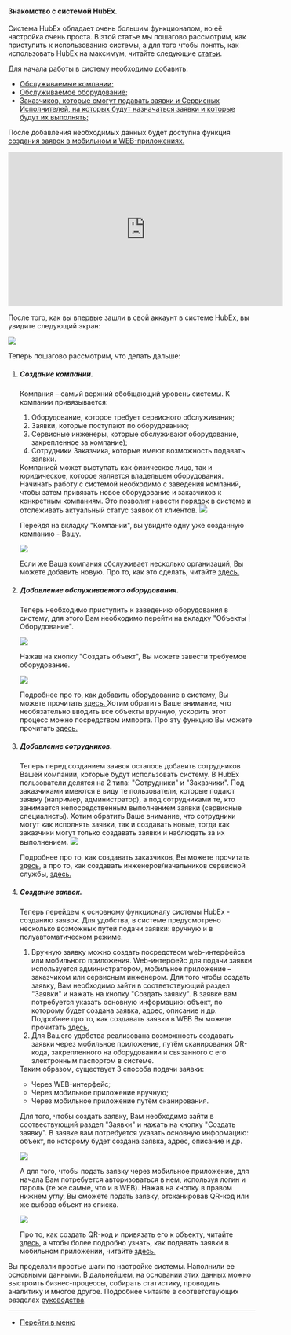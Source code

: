 #### Знакомство с системой HubEx.
Система HubEx обладает очень большим функционалом, но её настройка очень проста.
В этой статье мы пошагово рассмотрим, как приступить к использованию системы, а для того чтобы понять, как использовать HubEx на максимум, читайте следующие [статьи](https://wiki.hubex.ru/).

Для начала работы в систему необходимо добавить:
<html>
<meta charset="utf-8">
<title>Быстрый переход внутри документа</title>
<ul>
     <li><a href="#addcompanies">Обслуживаемые компании;</a></li>
     <li><a href="#addobjects">Обслуживаемое оборудование;</a></li>
     <li><a href="#addusers">Заказчиков, которые смогут подавать заявки и Сервисных Исполнителей, на которых будут назначаться заявки и которые будут их выполнять;</a></li>    
</ul>
</html>

После добавления необходимых данных будет доступна функция <a href="#ticketcreation"> создания заявок в мобильном и WEB-приложениях.</a>

<html>
<body>

<iframe width="560" height="315" src="https://www.youtube.com/embed/BJU4AUR2nOU" frameborder="0" allow="accelerometer; autoplay; encrypted-media; gyroscope; picture-in-picture" allowfullscreen></iframe>

<p> После того, как вы впервые зашли в свой аккаунт в системе HubEx, вы увидите следующий экран:</p>

<img src="/attachments/images/FAQ/USER/HubExStepByStep/stepbystep1.png"/>

Теперь пошагово рассмотрим, что делать дальше:
<ol type="1">
 <li><h5 id="addcompanies">Создание компании.</h5></li>
 Компания – самый верхний обобщающий уровень системы. К компании привязывается:
 <ol>
 <li> Оборудование, которое требует сервисного обслуживания;
 <li> Заявки, которые поступают по оборудованию;
 <li> Сервисные инженеры, которые обслуживают оборудование, закрепленное за компание);
 <li> Сотрудники Заказчика, которые имеют возможность подавать заявки.
</ol>
 Компанией может выступать как физическое лицо, так и юридическое, которое является владельцем оборудования. Начинать работу с системой необходимо с заведения компаний, чтобы затем привязать новое оборудование и заказчиков к конкретным компаниям. Это позволит навести порядок в системе и отслеживать актуальный статус заявок от клиентов.

<img src="/attachments/images/FAQ/USER/HubExStepByStep/stepbystep2.png"/>

 Перейдя на вкладку "Компании", вы увидите одну уже созданную компанию - Вашу.

<img src="/attachments/images/FAQ/USER/HubExStepByStep/stepbystep3.png"/>

Если же Ваша компания обслуживает несколько организаций, Вы можете добавить новую. Про то, как это сделать, читайте  <a href="https://wiki.hubex.ru/docs/FAQ/RU/user/CreatingCompany.html"> здесь. </a>

<li><h5 id="addobjects">Добавление обслуживаемого оборудования.</h5></li>
<p> Теперь необходимо приступить к заведению оборудования в систему, для этого Вам необходимо перейти на вкладку "Объекты | Оборудование".</p>

<img src="/attachments/images/FAQ/USER/HubExStepByStep/stepbystep4.png"/>

Нажав на кнопку "Создать объект", Вы можете завести требуемое оборудование.

<img src="/attachments/images/FAQ/USER/HubExStepByStep/stepbystep5.png"/>

<p>Подробнее про то, как добавить оборудование в систему, Вы можете прочитать <a href="https://wiki.hubex.ru/docs/FAQ/RU/user/CreatingObjects.html"> здесь. </a>Хотим обратить Ваше внимание, что необязательно вводить все объекты вручную, ускорить этот процесс можно посредством импорта. Про эту функцию Вы можете прочитать <a href="https://wiki.hubex.ru/docs/FAQ/RU/user/Import.html#objects"> здесь. </a> </p>

<li><h5 id="addusers">Добавление сотрудников.</h5></li>
<p>Теперь перед созданием заявок осталось добавить сотрудников Вашей компании, которые будут использовать систему. В HubEx пользователи делятся на 2 типа: "Сотрудники" и "Заказчики". Под заказчиками имеются в виду те пользователи, которые подают заявку (например, администратор), а под сотрудниками те, кто занимается непосредственным выполнением заявки (сервисные специалисты). Хотим обратить Ваше внимание, что  сотрудники могут как исполнять заявки, так и создавать новые, тогда как заказчики могут только создавать заявки и наблюдать за их выполнением.

<img src="/attachments/images/FAQ/USER/HubExStepByStep/stepbystep6.png"/>

 Подробнее про то, как создавать заказчиков, Вы можете прочитать <a href="https://wiki.hubex.ru/docs/FAQ/RU/user/CreatingCustomer.html"> здесь</a>, а про то, как создавать инженеров/начальников сервисной службы, <a href="https://wiki.hubex.ru/docs/FAQ/RU/user/CreatingUser.html"> здесь.</a></p>

<li><h5 id="ticketcreation">Создание заявок.</h5></li>
<p> Теперь перейдем к основному функционалу системы HubEx - созданию заявок.
Для удобства, в системе предусмотрено несколько возможных путей подачи заявки: вручную и в полуавтоматическом режиме.
<ol>
<li>Вручную заявку можно создать посредством web-интерфейса или мобильного приложения. Web-интерфейс для подачи заявки используется администратором, мобильное приложение – заказчиком или сервисным инженером.
Для того чтобы создать заявку, Вам необходимо зайти в соответствующий раздел "Заявки" и нажать на кнопку "Создать заявку". В заявке вам потребуется указать основную информацию: объект, по которому будет создана заявка, адрес, описание и др. Подробнее про то, как создавать заявки в WEB Вы можете прочитать <a href="https://wiki.hubex.ru/docs/FAQ/RU/user/CreatingTicket.html#webticket"> здесь.</a>
</li>
<li>Для Вашего удобства реализована возможность создавать заявки через мобильное приложение, путём сканирования QR-кода, закрепленного на оборудовании и связанного с его электронным паспортом в системе.</li>
</ol>
Таким образом, существует 3 способа подачи заявки:
<ul>
  <li> Через WEB-интерфейс;</li>
  <li> Через мобильное приложение вручную;</li>
  <li> Через мобильное приложение путём сканирования.</li>
</ul>                
 </p>

Для того, чтобы создать заявку, Вам необходимо зайти в соотвествующий раздел "Заявки" и нажать на кнопку "Создать заявку". В заявке вам потребуется указать основную информацию: объект, по которому будет создана заявка, адрес, описание и др.

<img src="/attachments/images/FAQ/USER/HubExStepByStep/stepbystep7.png"/>

 А для того, чтобы подать заявку через мобильное приложение, для начала Вам потребуется авторизоваться в нем, используя логин и пароль (те же самые, что и в WEB). Нажав на кнопку в правом нижнем углу, Вы сможете подать заявку, отсканировав QR-код или же выбрав объект из списка.

 <div>
   <img  style="margin: 0 auto; display: block; max-width: 100%;" src="/attachments/images/FAQ/USER/HubExStepByStep/stepbystep8.jpg" />
 </div>

 Про то, как создать QR-код и привязать его к объекту, читайте <a href="https://wiki.hubex.ru/docs/FAQ/RU/user/CreatingTickTemplates.html"> здесь</a>, а чтобы более подробно узнать, как подавать заявки в мобильном приложении, читайте  <a href="https://wiki.hubex.ru/docs/FAQ/RU/user/CreatingTicket.html#webticket"> здесь.</a>

</ol>
</body>
</html>

Вы проделали простые шаги по настройке системы. Наполнили ее основными данными. В дальнейшем, на основании этих данных можно выстроить бизнес-процессы, собирать статистику, проводить аналитику и многое другое. Подробнее читайте в соответствующих разделах [руководства](https://wiki.hubex.ru/).



___
- [Перейти в меню](http://wiki.hubex.ru)

